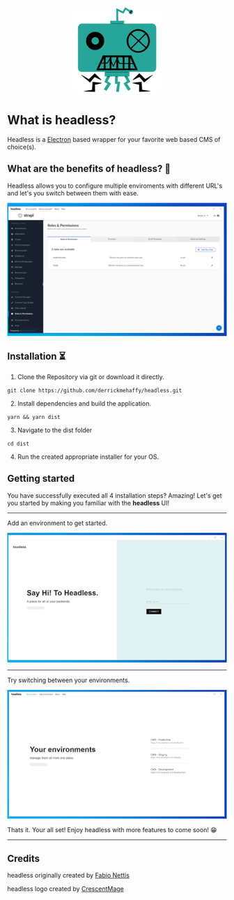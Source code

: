<p align="center">
  <img width="200" height="200" src="./images/headless-logo.png">
</p>

# What is headless?

Headless is a [Electron](https://goo.gl/search/Electron) based wrapper for your favorite web based CMS of choice(s).

## What are the benefits of headless? 🤖

Headless allows you to configure multiple enviroments with different URL's and let's you switch between them with ease.

![Main env](./images/headless-main.PNG)

## Installation ⏳

1. Clone the Repository via git or download it directly.

```
git clone https://github.com/derrickmehaffy/headless.git
```

2. Install dependencies and build the application.

```
yarn && yarn dist
```

3. Navigate to the dist folder

```
cd dist
```

4. Run the created appropriate installer for your OS.

## Getting started

You have successfully executed all 4 installation steps? Amazing! Let's get you started by making you familiar with the **headless** UI!

---

Add an environment to get started.

![Add env](./images/headless-add.PNG)

---

Try switching between your environments.

![Select env](./images/headless-selection.PNG)

Thats it. Your all set! Enjoy headless with more features to come soon! 😁

---

## Credits

headless originally created by [Fabio Nettis](https://github.com/fabio-nettis)

headless logo created by [CrescentMage](https://twitter.com/xCrescentMagex?s=09)
